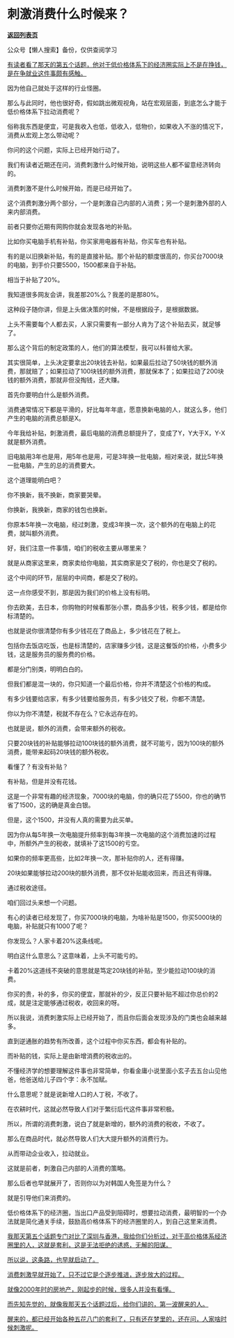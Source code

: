 # 刺激消费什么时候来？

[**返回列表页**](/gzh/记忆承载)

公众号【懒人搜索】备份，仅供查阅学习

[有读者看了那天的第五个话题，他对于低价格体系下的经济圈实际上不是在挣钱，是在争就业这件事颇有感触。](https://mp.weixin.qq.com/s?__biz=MzU3NDc5Nzc0NQ==&mid=2247529742&idx=1&sn=d7b78a887b8653739372c82973dd6266&scene=21#wechat_redirect)

因为他自己就处于这样的行业怪圈。  

那么与此同时，他也很好奇，假如跳出微观视角，站在宏观层面，到底怎么才能于低价格体系下拉动消费呢？  

俗称我东西是便宜，可是我收入也低，低收入，低物价，如果收入不涨的情况下，消费从宏观上怎么带动呢？

你问的这个问题，实际上已经开始行动了。  

我们有读者近期还在问，消费刺激什么时候开始，说明这些人都不留意经济转向的。

消费刺激不是什么时候开始，而是已经开始了。

这个消费刺激分两个部分，一个是刺激自己内部的人消费；另一个是刺激外部的人来内部消费。  

前者只要你近期有网购你就会发现各地的补贴。

比如你买电脑手机有补贴，你买家用电器有补贴，你买车也有补贴。  

有的是以旧换新补贴，有的是直接补贴。那个补贴的额度很高的，你买台7000块的电脑，到手价只要5500，1500都来自于补贴。

相当于补贴了20%。  

我知道很多网友会讲，我差那20%么？我差的是那80%。  

这种段子随你讲，但是上头做决策的时候，不是根据段子，是根据数据。

上头不需要每个人都去买，人家只需要有一部分人肯为了这个补贴去买，就足够了。  

那么这个背后的制定政策的人，他们的算法模型，我可以科普给大家。  

其实很简单，上头决定要拿出20块钱去补贴，如果最后拉动了50块钱的额外消费，那就赔了；如果拉动了100块钱的额外消费，那就保本了；如果拉动了200块钱的额外消费，那就非但没掏钱，还大赚。

首先你要明白什么是额外消费。  

消费通常情况下都是平滑的，好比每年年底，愿意换新电脑的人，就这么多，他们产生的电脑的消费总额是X。

今年我给补贴，刺激消费，最后电脑的消费总额提升了，变成了Y，Y大于X，Y-X就是额外消费。  

旧电脑用3年也是用，用5年也是用，可是3年换一批电脑，相对来说，就比5年换一批电脑，产生的总的消费要大。  

这个道理能明白吧？  

你不换新，我不换新，商家要哭晕。

你换新，我换新，商家的钱包也换新。

你原本5年换一次电脑，经过刺激，变成3年换一次，这个额外的在电脑上的花费，就叫额外消费。  

好，我们注意一件事情，咱们的税收主要从哪里来？  

就是从商家这里来，商家卖给你电脑，其实商家是交了税的，你也是交了税的。

这个中间的环节，层层的中间商，都是交了税的。  

这一点你感受不到，那是因为我们的价格上没有标明。  

你去欧美，去日本，你购物的时候看那张小票，商品多少钱，税多少钱，都是给你标清楚的。  

也就是说你很清楚你有多少钱花在了商品上，多少钱花在了税上。  

包括你去饭店吃饭，也是标清楚的，店家赚多少钱，这是这餐饭的价格，小费多少钱，这是服务员的服务费的价格。  

都是分门别类，明明白白的。

但我们都是混一块的，你只知道一个最后价格，你并不清楚这个价格的构成。

有多少钱要给店家，有多少钱要给服务员，有多少钱交了税，你都不清楚。

你以为你不清楚，税就不存在么？它永远存在的。

也就是说，额外的消费，会带来额外的税收。

只要20块钱的补贴能够拉动100块钱的额外消费，就不可能亏，因为100块的额外消费，能带来起码20块钱的额外税收。

看懂了？有没有补贴？  

有补贴，但是并没有花钱。

这是一个非常有趣的经济现象，7000块的电脑，你的确只花了5500，你也的确节省了1500，这的确是真金白银。  

但是，这个1500，并没有人真的需要为此买单。  

因为你从每5年换一次电脑提升频率到每3年换一次电脑的这个消费加速的过程中，所额外产生的税收，就填补了这1500的亏空。  

如果你的频率更高些，比如2年换一次，那补贴你的人，还有得赚。  

20块如果能够拉动200块的额外消费，那不仅补贴能收回来，而且还有得赚。

通过税收途径。  

咱们回过头来想一个问题。  

有心的读者已经发现了，你买7000块的电脑，为啥补贴是1500，你买5000块的电脑，补贴就只有1000了呢？

你发现么？人家卡着20%这条线呢。  

明白这什么意思么？这意味着，上头不可能亏的。  

卡着20%这道线不突破的意思就是笃定20块钱的补贴，至少能拉动100块的消费。  

你买的贵，补的多，你买的便宜，那就补的少，反正只要补贴不超过你总价的2成，就是注定能够通过税收，收回来的呀。  

所以我说，消费刺激实际上已经开始了，而且你后面会发现涉及的门类也会越来越多。

直到逆通胀的趋势有所改善，这个过程中你买东西，都会有补贴的。

而补贴的钱，实际上是由新增消费的税收出的。

不懂经济学的想要理解这件事也非常简单，你看金庸小说里面小玄子去五台山见他爸，他爸送给儿子四个字：永不加赋。

什么意思呢？就是说新增人口的人丁税，不收了。  

在农耕时代，这就必然导致人们对于繁衍后代这件事非常积极。  

所以，所谓的消费刺激，说白了就是新增的，额外的消费的税收，不收了。

那么在商品时代，就必然导致人们大大提升额外的消费行为。  

从而带动企业收入，拉动就业。  

这就是前者，刺激自己内部的人消费的策略。

那么后者也早就展开了，否则你以为对韩国人免签是为什么？

就是引导他们来消费的。  

低价格体系下的经济圈，当出口产品受到阻碍时，想要拉动消费，最明智的一个办法就是简化通关手续，鼓励高价格体系下的经济圈里的人，到自己这里来消费。  

[我那天第五个话题专门对比了深圳与香港，我给你们分析过，对于高价格体系经济圈里的人，这就是套利，这是无法拒绝的诱惑，无解的阳谋。](https://mp.weixin.qq.com/s?__biz=MzU3NDc5Nzc0NQ==&mid=2247529742&idx=1&sn=d7b78a887b8653739372c82973dd6266&scene=21#wechat_redirect)

[所以说，这条路，也早就启动了。  
](https://mp.weixin.qq.com/s?__biz=MzU3NDc5Nzc0NQ==&mid=2247529742&idx=1&sn=d7b78a887b8653739372c82973dd6266&scene=21#wechat_redirect)

[消费刺激早就开始了，只不过它是个逐步推进，逐步放大的过程。](https://mp.weixin.qq.com/s?__biz=MzU3NDc5Nzc0NQ==&mid=2247529742&idx=1&sn=d7b78a887b8653739372c82973dd6266&scene=21#wechat_redirect)

[就像2000年时的房地产，刚起步的时候，很多人并没有看懂。](https://mp.weixin.qq.com/s?__biz=MzU3NDc5Nzc0NQ==&mid=2247529742&idx=1&sn=d7b78a887b8653739372c82973dd6266&scene=21#wechat_redirect)

[而先知先觉的，就像我那天五个话题过后，给你们讲的，第一波醒来的人。](https://mp.weixin.qq.com/s?__biz=MzU3NDc5Nzc0NQ==&mid=2247529742&idx=1&sn=d7b78a887b8653739372c82973dd6266&scene=21#wechat_redirect)

[醒来的，都已经开始各种五花八门的套利了，只有还在梦里的，还在问，人家啥时候刺激呢。](https://mp.weixin.qq.com/s?__biz=MzU3NDc5Nzc0NQ==&mid=2247529742&idx=1&sn=d7b78a887b8653739372c82973dd6266&scene=21#wechat_redirect)

